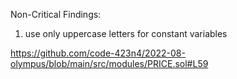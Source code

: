 Non-Critical Findings:

1. use only uppercase letters for constant variables

https://github.com/code-423n4/2022-08-olympus/blob/main/src/modules/PRICE.sol#L59